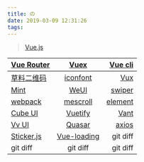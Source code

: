 ```yaml
---
title: の
date: 2019-03-09 12:31:26
tags:
---
```




> [Vue.js](https://cn.vuejs.org/)

| [Vue Router](https://router.vuejs.org/zh/) | [Vuex](https://vuex.vuejs.org/zh/) | [Vue cli](https://cli.vuejs.org/zh/) |
| :---         |     :---:      |          ---: |
| [草料二维码](https://cli.im/)   | [iconfont](https://www.iconfont.cn/?spm=a313x.7781069.1998910419.d4d0a486a)     | [Vux](https://doc.vux.li/zh-CN/)    |
|[Mint](http://mint-ui.github.io/#!/zh-cn)|[WeUI](https://weui.io/)|[swiper](https://www.swiper.com.cn/) |
| [webpack](https://webpack.docschina.org/concepts/) | [mescroll](http://www.mescroll.com/api.html) | [element](http://element-cn.eleme.io/#/zh-CN)      |
| [Cube UI](https://didi.github.io/cube-ui/#/zh-CN) | [Vuetify](https://vuetifyjs.com/zh-Hans/framework/display) | [Vant](https://youzan.github.io/vant/#/zh-CN/intro) |
| [Vv UI](https://vv-ui.github.io/VV-UI/#/giud) |[Quasar](http://www.quasarchs.com/guide/index.html)| [axios](https://www.jianshu.com/p/7a9fbcbb1114) |
| [Sticker.js](http://stickerjs.cmiscm.com/) | [Vue-loading](https://nguyenvanduocit.github.io/vue-loading-spinner/)| git diff      |
| git diff     | git diff       | git diff      |
